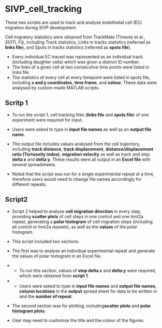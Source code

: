 # SIVP_cell_tracking
These two scripts are used to track and analyse endothelial cell (EC) migration during SIVP development.

Cell migratory statistics were obtained from TrackMate (Tinevez et al., 2017), Fiji, including Track statistics, Links in tracks statistics (referred as **links file**), and Spots in tracks statistics (referred as **spots file**). 

- Every individual EC traced was represented as an individual track (including daughter cells) which was given a distinct ID number. 
- The links of a given cell at two consecutive time points were listed in links file. 
- The statistics of every cell at every timepoint were listed in spots file, including **x and y coordinates**, **time frame**, and **colour**. These data were analysed by custom-made MATLAB scripts.

## Scritp 1
- To run the script 1, cell tracking files (**links file** and **spots file**) of one experiment were required for input. 

- Users were asked to type in **input file names** as well as an **output file name**. 

- The output file includes values analysed from the cell trajectory, including **track distance**, **track displacement**, **distance/displacement ratio (Tortuosity index)**, **migration velocity** as well as track and step **delta x** and **delta y**. These results were all output in an **Excel file** with several spreadsheets. 

- Noted that the script was run for a single experimental repeat at a time, therefore users would need to change file names accordingly for different repeats.

## Script2
- Script 2 helped to analyse **cell migration direction** in every step, providing **scatter plots** of cell steps in one control and one tnnt2a repeat, generating a **polar histogram** of cell migration steps (including all control or tnnt2a repeats), as well as the **values** of the polar histogram. 

- This script included two sections.

- The first was to analyse an individual experimental repeat and generate the values of polar histogram in an Excel file. 

- - To run this section, values of **step delta x** and **delta y** were required, which were obtained from **script 1**. 
- - Users were asked to type in **input file names** and **output file names**, **column locations** in the **output** spread sheet for data to be written in and the **number of repeat**. 

- The second section was for plotting, including**scatter plots** and **polar histogram plots**. 
- User may need to customise the title and the colour of the figures.

